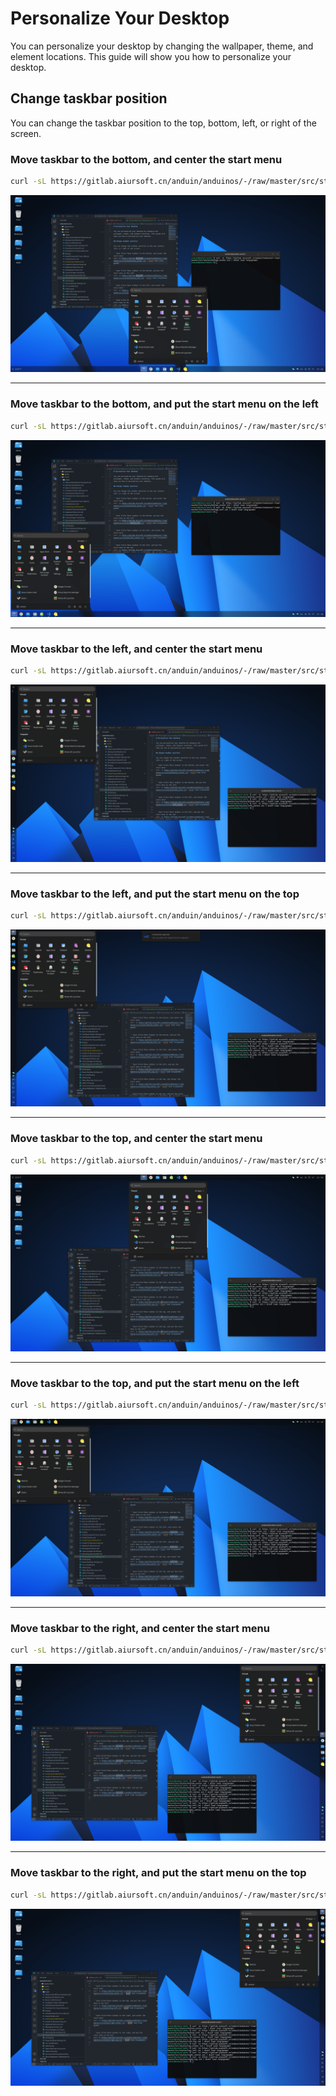 # Personalize Your Desktop

You can personalize your desktop by changing the wallpaper, theme, and element locations. This guide will show you how to personalize your desktop.

## Change taskbar position

You can change the taskbar position to the top, bottom, left, or right of the screen.

### Move taskbar to the bottom, and center the start menu

```bash title="Move taskbar to the bottom, and center the start menu"
curl -sL https://gitlab.aiursoft.cn/anduin/anduinos/-/raw/master/src/styles/bottom_center.ini | dconf load /org/gnome/
```

![bottom-center](./styles/1.png)

----------

### Move taskbar to the bottom, and put the start menu on the left

```bash title="Move taskbar to the bottom, and put the start menu on the left"
curl -sL https://gitlab.aiursoft.cn/anduin/anduinos/-/raw/master/src/styles/bottom_left.ini | dconf load /org/gnome/
```

![bottom-left](./styles/2.png)

----------

### Move taskbar to the left, and center the start menu

```bash title="Move taskbar to the left, and center the start menu"
curl -sL https://gitlab.aiursoft.cn/anduin/anduinos/-/raw/master/src/styles/left_center.ini | dconf load /org/gnome/
```

![left-center](./styles/3.png)

----------

### Move taskbar to the left, and put the start menu on the top

```bash title="Move taskbar to the left, and put the start menu on the top"
curl -sL https://gitlab.aiursoft.cn/anduin/anduinos/-/raw/master/src/styles/left_top.ini | dconf load /org/gnome/
```

![left-top](./styles/4.png)

----------

### Move taskbar to the top, and center the start menu

```bash title="Move taskbar to the top, and center the start menu"
curl -sL https://gitlab.aiursoft.cn/anduin/anduinos/-/raw/master/src/styles/top_center.ini | dconf load /org/gnome/
```

![top-center](./styles/5.png)

----------

### Move taskbar to the top, and put the start menu on the left

```bash title="Move taskbar to the top, and put the start menu on the left"
curl -sL https://gitlab.aiursoft.cn/anduin/anduinos/-/raw/master/src/styles/top_left.ini | dconf load /org/gnome/
```

![top-left](./styles/6.png)

----------

### Move taskbar to the right, and center the start menu

```bash title="Move taskbar to the right, and center the start menu"
curl -sL https://gitlab.aiursoft.cn/anduin/anduinos/-/raw/master/src/styles/right_center.ini | dconf load /org/gnome/
```

![right-center](./styles/7.png)

----------

### Move taskbar to the right, and put the start menu on the top

```bash title="Move taskbar to the right, and put the start menu on the top"
curl -sL https://gitlab.aiursoft.cn/anduin/anduinos/-/raw/master/src/styles/right_top.ini | dconf load /org/gnome/
```

![right-top](./styles/8.png)
